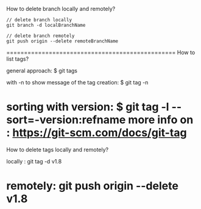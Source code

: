 How to delete branch locally and remotely?
```
// delete branch locally
git branch -d localBranchName

// delete branch remotely
git push origin --delete remoteBranchName
```
================================================
How to list tags?

general approach:
$ git tags

with -n to show message of the tag creation:
$ git tag -n

sorting with version:
$ git tag -l --sort=-version:refname
more info on : https://git-scm.com/docs/git-tag
===============================================
How to delete tags locally and remotely?

locally :
git tag -d v1.8

remotely:
git push origin --delete v1.8
===============================================

